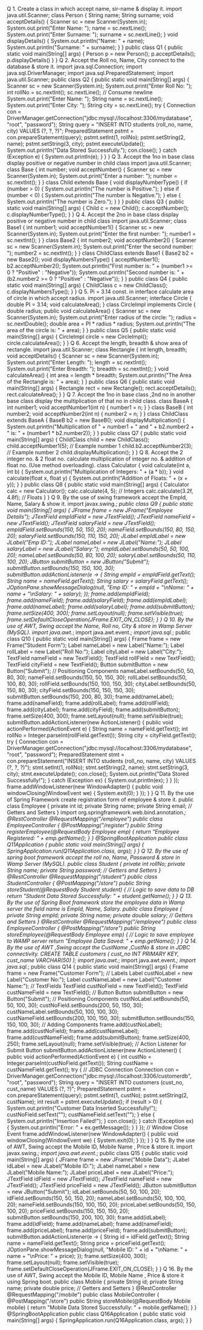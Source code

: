 Q 1. Create a class in which accept name, sir-name & display it.
import java.util.Scanner;
class Person {
String name;
String surname;
void acceptDetails() {
Scanner sc = new Scanner(System.in);
System.out.print("Enter Name: ");
name = sc.nextLine();
System.out.print("Enter Surname: ");
surname = sc.nextLine();
}
void displayDetails() {
System.out.println("Name: " + name);
System.out.println("Surname: " + surname);
}
}
public class Q1 {
public static void main(String[] args) {
Person p = new Person();
p.acceptDetails();
p.displayDetails() }
}
Q 2. Accept the Roll no, Name, City connect to the database & store it.
import java.sql.Connection;
import java.sql.DriverManager;
import java.sql.PreparedStatement;
import java.util.Scanner;
public class Q2 {
public static void main(String[] args) {
Scanner sc = new Scanner(System.in);
System.out.print("Enter Roll No: ");
int rollNo = sc.nextInt();
sc.nextLine(); // Consume newline
System.out.print("Enter Name: ");
String name = sc.nextLine();
System.out.print("Enter City: ");
String city = sc.nextLine();
try {
Connection con =
DriverManager.getConnection("jdbc:mysql://localhost:3306/mydatabase", "root",
"password");
String query = "INSERT INTO students (roll_no, name, city) VALUES (?, ?, ?)";
PreparedStatement pstmt = con.prepareStatement(query);
pstmt.setInt(1, rollNo);
pstmt.setString(2, name);
pstmt.setString(3, city);
pstmt.executeUpdate();
System.out.println("Data Stored Successfully.");
con.close();
} catch (Exception e) {
System.out.println(e);
}
}
}
Q 3. Accept the 1no in base class display positive or negative number in child class
import java.util.Scanner;
class Base {
int number;
void acceptNumber() {
Scanner sc = new Scanner(System.in);
System.out.print("Enter a number: ");
number = sc.nextInt();
}
}
class Child extends Base {
void displayNumberType() {
if (number > 0) {
System.out.println("The number is Positive.");
} else if (number < 0) {
System.out.println("The number is Negative.");
} else {
System.out.println("The number is Zero.");
}
}
}
public class Q3 {
public static void main(String[] args) {
Child c = new Child();
c.acceptNumber();
c.displayNumberType();
}
}
Q 4. Accept the 2no in base class display positive or negative number in child class
import java.util.Scanner;
class Base1 {
int number1;
void acceptNumber1() {
Scanner sc = new Scanner(System.in);
System.out.print("Enter the first number: ");
number1 = sc.nextInt();
}
}
class Base2 {
int number2;
void acceptNumber2() {
Scanner sc = new Scanner(System.in);
System.out.print("Enter the second number: ");
number2 = sc.nextInt();
}
}
class ChildClass extends Base1 {
Base2 b2 = new Base2();
void displayNumbersType() {
acceptNumber1();
b2.acceptNumber2();
System.out.println("First number is: " + (number1 >= 0 ? "Positive" : "Negative"));
System.out.println("Second number is: " + (b2.number2 >= 0 ? "Positive" :
"Negative"));
}
}
public class Q4 {
public static void main(String[] args) {
ChildClass c = new ChildClass();
c.displayNumbersType();
}
}
Q 5. Pi = 3.14 const. in interface calculate area of circle in which accept radius.
import java.util.Scanner;
interface Circle {
double PI = 3.14;
void calculateArea();
}
class CircleImpl implements Circle {
double radius;
public void calculateArea() {
Scanner sc = new Scanner(System.in);
System.out.print("Enter radius of the circle: ");
radius = sc.nextDouble();
double area = PI * radius * radius;
System.out.println("The area of the circle is: " + area);
}
}
public class Q5 {
public static void main(String[] args) {
CircleImpl circle = new CircleImpl();
circle.calculateArea();
}
}
Q 6. Accept the length, breadth & show area of rectangle.
import java.util.Scanner;
class Rectangle {
int length, breadth;
void acceptDetails() {
Scanner sc = new Scanner(System.in);
System.out.print("Enter Length: ");
length = sc.nextInt();
System.out.print("Enter Breadth: ");
breadth = sc.nextInt();
}
void calculateArea() {
int area = length * breadth;
System.out.println("The Area of the Rectangle is: " + area);
}
}
public class Q6 {
public static void main(String[] args) {
Rectangle rect = new Rectangle();
rect.acceptDetails();
rect.calculateArea();
}
}
Q 7. Accept the 1no in base class ,2nd no in another base class display the multiplication of
that no in child class.
class BaseA {
int number1;
void acceptNumber1(int n) {
number1 = n;
}
}
class BaseB {
int number2;
void acceptNumber2(int n) {
number2 = n;
}
}
class ChildClass extends BaseA {
BaseB b2 = new BaseB();
void displayMultiplication() {
System.out.println("Multiplication of " + number1 + " and " + b2.number2 + " is: " +
(number1 * b2.number2));
}
}
public class Q7 {
public static void main(String[] args) {
ChildClass child = new ChildClass();
child.acceptNumber1(5); // Example number 1
child.b2.acceptNumber2(3); // Example number 2
child.displayMultiplication();
}
}
Q 8. Accept the 2 integer no. & 2 float no. calculate multiplication of integer no. & addition
of float no. (Use method overloading).
class Calculator {
void calculate(int a, int b) {
System.out.println("Multiplication of Integers: " + (a * b));
}
void calculate(float x, float y) {
System.out.println("Addition of Floats: " + (x + y));
}
}
public class Q8 {
public static void main(String[] args) {
Calculator calc = new Calculator();
calc.calculate(4, 5); // Integers
calc.calculate(3.2f, 4.8f); // Floats
}
}
Q 9. By the use of swing framework accept the EmpId, Name, Salary & show it.
import javax.swing.*;
public class Q9 {
public static void main(String[] args) {
JFrame frame = new JFrame("Employee Details");
JTextField empIdField = new JTextField();
JTextField nameField = new JTextField();
JTextField salaryField = new JTextField();
empIdField.setBounds(150, 50, 150, 20);
nameField.setBounds(150, 80, 150, 20);
salaryField.setBounds(150, 110, 150, 20);
JLabel empIdLabel = new JLabel("Emp ID:");
JLabel nameLabel = new JLabel("Name:");
JLabel salaryLabel = new JLabel("Salary:");
empIdLabel.setBounds(50, 50, 100, 20);
nameLabel.setBounds(50, 80, 100, 20);
salaryLabel.setBounds(50, 110, 100, 20);
JButton submitButton = new JButton("Submit");
submitButton.setBounds(150, 150, 100, 30);
submitButton.addActionListener(e -> {
String empId = empIdField.getText();
String name = nameField.getText();
String salary = salaryField.getText();
JOptionPane.showMessageDialog(null, "Emp ID: " + empId + "\nName: " + name +
"\nSalary: " + salary);
});
frame.add(empIdField);
frame.add(nameField);
frame.add(salaryField);
frame.add(empIdLabel);
frame.add(nameLabel);
frame.add(salaryLabel);
frame.add(submitButton);
frame.setSize(400, 300);
frame.setLayout(null);
frame.setVisible(true);
frame.setDefaultCloseOperation(JFrame.EXIT_ON_CLOSE);
}
}
Q 10. By the use of AWT, Swing accept the Name, Roll no, City & store in Wamp Server
(MySQL).
import java.awt.*;
import java.awt.event.*;
import java.sql.*;
public class Q10 {
public static void main(String[] args) {
Frame frame = new Frame("Student Form");
Label nameLabel = new Label("Name:");
Label rollLabel = new Label("Roll No:");
Label cityLabel = new Label("City:");
TextField nameField = new TextField();
TextField rollField = new TextField();
TextField cityField = new TextField();
Button submitButton = new Button("Submit");
// Positioning Components
nameLabel.setBounds(50, 50, 80, 30);
nameField.setBounds(150, 50, 150, 30);
rollLabel.setBounds(50, 100, 80, 30);
rollField.setBounds(150, 100, 150, 30);
cityLabel.setBounds(50, 150, 80, 30);
cityField.setBounds(150, 150, 150, 30);
submitButton.setBounds(150, 200, 80, 30);
frame.add(nameLabel);
frame.add(nameField);
frame.add(rollLabel);
frame.add(rollField);
frame.add(cityLabel);
frame.add(cityField);
frame.add(submitButton);
frame.setSize(400, 300);
frame.setLayout(null);
frame.setVisible(true);
submitButton.addActionListener(new ActionListener() {
public void actionPerformed(ActionEvent e) {
String name = nameField.getText();
int rollNo = Integer.parseInt(rollField.getText());
String city = cityField.getText();
try {
Connection con =
DriverManager.getConnection("jdbc:mysql://localhost:3306/mydatabase", "root",
"password");
PreparedStatement stmt = con.prepareStatement("INSERT INTO students
(roll_no, name, city) VALUES (?, ?, ?)");
stmt.setInt(1, rollNo);
stmt.setString(2, name);
stmt.setString(3, city);
stmt.executeUpdate();
con.close();
System.out.println("Data Stored Successfully!");
} catch (Exception ex) {
System.out.println(ex);
}
}
});
frame.addWindowListener(new WindowAdapter() {
public void windowClosing(WindowEvent we) {
System.exit(0);
}
});
}
}
Q 11. By the use of Spring Framework create registration form of employee & store it.
public class Employee {
private int id;
private String name;
private String email;
// Getters and Setters
}
import org.springframework.web.bind.annotation.*;
@RestController
@RequestMapping("/employee")
public class EmployeeController {
@PostMapping("/register")
public String registerEmployee(@RequestBody Employee emp) {
return "Employee Registered: " + emp.getName();
}
}
@SpringBootApplication
public class Q11Application {
public static void main(String[] args) {
SpringApplication.run(Q11Application.class, args);
}
}
Q 12. By the use of spring boot framework accept the roll no, Name, Password & store in
Wamp Server (MySQL).
public class Student {
private int rollNo;
private String name;
private String password;
// Getters and Setters
}
@RestController
@RequestMapping("/student")
public class StudentController {
@PostMapping("/store")
public String storeStudent(@RequestBody Student student) {
// Logic to save data to DB
return "Student Data Stored Successfully: " + student.getName();
}
}
Q 13. By the use of Spring Boot framework store the employee data in Wamp server the
field name is EmpId, Name, Salary.
public class Employee {
private String empId;
private String name;
private double salary;
// Getters and Setters
}
@RestController
@RequestMapping("/employee")
public class EmployeeController {
@PostMapping("/store")
public String storeEmployee(@RequestBody Employee emp) {
// Logic to save employee to WAMP server
return "Employee Data Saved: " + emp.getName();
}
}
Q 14. By the use of AWT ,Swing accept the CustName ,CustNo & store in JDBC connectivity.
CREATE TABLE customers (
cust_no INT PRIMARY KEY,
cust_name VARCHAR(50)
);
import java.awt.*;
import java.awt.event.*;
import java.sql.*;
public class Q14 {
public static void main(String[] args) {
Frame frame = new Frame("Customer Form");
// Labels
Label custNoLabel = new Label("Customer No:");
Label custNameLabel = new Label("Customer Name:");
// TextFields
TextField custNoField = new TextField();
TextField custNameField = new TextField();
// Button
Button submitButton = new Button("Submit");
// Positioning Components
custNoLabel.setBounds(50, 50, 100, 30);
custNoField.setBounds(200, 50, 150, 30);
custNameLabel.setBounds(50, 100, 100, 30);
custNameField.setBounds(200, 100, 150, 30);
submitButton.setBounds(150, 150, 100, 30);
// Adding Components
frame.add(custNoLabel);
frame.add(custNoField);
frame.add(custNameLabel);
frame.add(custNameField);
frame.add(submitButton);
frame.setSize(400, 250);
frame.setLayout(null);
frame.setVisible(true);
// Action Listener for Submit Button
submitButton.addActionListener(new ActionListener() {
public void actionPerformed(ActionEvent e) {
int custNo = Integer.parseInt(custNoField.getText());
String custName = custNameField.getText();
try {
// JDBC Connection
Connection con =
DriverManager.getConnection("jdbc:mysql://localhost:3306/customerdb", "root",
"password");
String query = "INSERT INTO customers (cust_no, cust_name) VALUES (?, ?)";
PreparedStatement pstmt = con.prepareStatement(query);
pstmt.setInt(1, custNo);
pstmt.setString(2, custName);
int result = pstmt.executeUpdate();
if (result > 0) {
System.out.println("Customer Data Inserted Successfully!");
custNoField.setText("");
custNameField.setText("");
} else {
System.out.println("Insertion Failed!");
}
con.close();
} catch (Exception ex) {
System.out.println("Error: " + ex.getMessage());
}
}
});
// Window Close Event
frame.addWindowListener(new WindowAdapter() {
public void windowClosing(WindowEvent we) {
System.exit(0);
}
});
}
}
Q 15. By the use of AWT, Swing accept the Mobile ID, Mobile Name , Price & store it.
import javax.swing.*;
import java.awt.event.*;
public class Q15 {
public static void main(String[] args) {
JFrame frame = new JFrame("Mobile Data");
JLabel idLabel = new JLabel("Mobile ID:");
JLabel nameLabel = new JLabel("Mobile Name:");
JLabel priceLabel = new JLabel("Price:");
JTextField idField = new JTextField();
JTextField nameField = new JTextField();
JTextField priceField = new JTextField();
JButton submitButton = new JButton("Submit");
idLabel.setBounds(50, 50, 100, 20);
idField.setBounds(150, 50, 150, 20);
nameLabel.setBounds(50, 100, 100, 20);
nameField.setBounds(150, 100, 150, 20);
priceLabel.setBounds(50, 150, 100, 20);
priceField.setBounds(150, 150, 150, 20);
submitButton.setBounds(150, 200, 100, 30);
frame.add(idLabel);
frame.add(idField);
frame.add(nameLabel);
frame.add(nameField);
frame.add(priceLabel);
frame.add(priceField);
frame.add(submitButton);
submitButton.addActionListener(e -> {
String id = idField.getText();
String name = nameField.getText();
String price = priceField.getText();
JOptionPane.showMessageDialog(null, "Mobile ID: " + id + "\nName: " + name +
"\nPrice: " + price);
});
frame.setSize(400, 300);
frame.setLayout(null);
frame.setVisible(true);
frame.setDefaultCloseOperation(JFrame.EXIT_ON_CLOSE);
}
}
Q 16. By the use of AWT, Swing accept the Mobile ID, Mobile Name , Price & store it using
Spring boot.
public class Mobile {
private String id;
private String name;
private double price;
// Getters and Setters
}
@RestController
@RequestMapping("/mobile")
public class MobileController {
@PostMapping("/store")
public String storeMobile(@RequestBody Mobile mobile) {
return "Mobile Data Stored Successfully: " + mobile.getName();
}
}
@SpringBootApplication
public class Q16Application {
public static void main(String[] args) {
SpringApplication.run(Q16Application.class, args);
}
}
